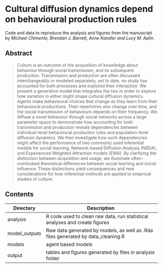 # Cultural diffusion dynamics depend on behavioural production rules

Code and data to reproduce the analysis and figures from the manuscript by *Michael Chimento, Brendan J. Barrett, Anne Kandler and Lucy M. Aplin*.

## Abstract
> Culture is an outcome of the acquisition of knowledge about behaviour through social transmission, and its subsequent production. Transmission and production are often discussed interchangeably or modeled separately, yet to date, no study has accounted for both processes and explored their interaction. We present a generative model that integrates the two in order to explore how variation in either might shape cultural diffusion dynamics. Agents make behavioural choices that change as they learn from their behavioural productions. Their repertoires also change over time, and the social transmission of behaviours depends on their frequency. We diffuse a novel behaviour through social networks across a large parameter space to demonstrate how accounting for both transmission and production reveals dependencies between individual-level behavioural production rules and population-level diffusion dynamics. We then investigate how such dependencies might affect the performance of two commonly used inferential models for social learning; Network-based Diffusion Analysis (NBDA), and Experienced Weighted Attraction models (EWA). By clarifying the distinction between acquisition and usage, we illuminate often-overlooked theoretical differences between social learning and social influence. These distinctions yield consequences and new considerations for how inferential methods are applied to empirical studies of culture.


## Contents
Directory  | Description
------------- | -------------
analysis | R code used to clean raw data, run statistical analyses and create figures
model_outputs | Raw data generated by models, as well as .Rda files generated by data_cleaning.R
models | agent based models
output | tables and figures generated by files in analysis folder

